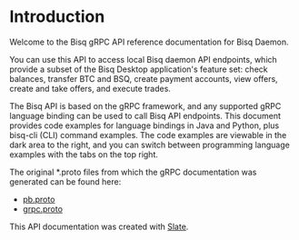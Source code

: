# Introduction

Welcome to the Bisq gRPC API reference documentation for Bisq Daemon.

You can use this API to access local Bisq daemon API endpoints, which provide a subset of the Bisq Desktop application's
feature set:  check balances, transfer BTC and BSQ, create payment accounts, view offers, create and take offers, and
execute trades.

The Bisq API is based on the gRPC framework, and any supported gRPC language binding can be used to call Bisq API
endpoints. This document provides code examples for language bindings in Java and Python, plus bisq-cli (CLI) command
examples. The code examples are viewable in the dark area to the right, and you can switch between programming language
examples with the tabs on the top right.

The original *.proto files from which the gRPC documentation was generated can be found here:

* [pb.proto](https://github.com/bisq-network/bisq/tree/master/proto/src/main/proto/pb.proto)
* [grpc.proto](https://github.com/bisq-network/bisq/tree/master/proto/src/main/proto/grpc.proto)

This API documentation was created with [Slate](https://github.com/slatedocs/slate).

